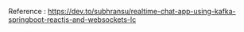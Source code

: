 Reference : https://dev.to/subhransu/realtime-chat-app-using-kafka-springboot-reactjs-and-websockets-lc